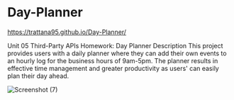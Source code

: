 # Day-Planner  
https://trattana95.github.io/Day-Planner/

Unit 05 Third-Party APIs Homework: Day Planner
Description
This project provides users with a daily planner where they can add their own events to an hourly log for the business hours of 9am-5pm. The planner results in effective time management and greater productivity as users' can easily plan their day ahead.


![Screenshot (7)](https://user-images.githubusercontent.com/72782320/98894410-b9fa6a80-2472-11eb-8f6d-6fdb4abd36f6.png)

